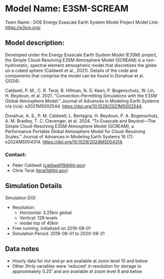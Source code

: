 
# Model Name: E3SM-SCREAM
Team Name : DOE Energy Exascale Earth System Model Project
Model Link: https://e3sm.org/


## Model description: 
Developed under the Energy Exascale Earth System Model (E3SM) project, the Simple Cloud-Resolving E3SM Atmosphere Model (SCREAM) is a non-hydrostatic, spectral element atmospheric model that discretizes the globe on a cubed sphere (Caldwell et al., 2021). Details of the code and components that comprise the model can be found in Donahue et al. (2024).

Caldwell, P. M., C. R. Terai, B. Hillman, N. D. Keen, P. Bogenschutz, W. Lin, H. Beydoun, et al. 2021. “Convection-Permitting Simulations with the E3SM Global Atmosphere Model.” Journal of Advances in Modeling Earth Systems n/a (n/a): e2021MS002544. https://doi.org/10.1029/2021MS002544.

Donahue, A. S., P. M. Caldwell, L. Bertagna, H. Beydoun, P. A. Bogenschutz, A. M. Bradley, T. C. Clevenger, et al. 2024. “To Exascale and Beyond—The Simple Cloud-Resolving E3SM Atmosphere Model (SCREAM), a Performance Portable Global Atmosphere Model for Cloud-Resolving Scales.” Journal of Advances in Modeling Earth Systems 16 (7): e2024MS004314. https://doi.org/10.1029/2024MS004314.

### Contact:
- Peter Caldwell (caldwell19@llnl.gov)
- Chris Terai (terai1@llnl.gov)

## Simulation Details

Simulation DOI: 

- Resolution: 
    - Horizontal: 3.25km global
    - Vertical: 128 levels 
    - model top of 40km
- Free running, initialized on 2019-08-01
- Simulation Period: 2019-08-01 to 2020-08-31

## Data notes

- Hourly data for rlut and pr are available at zoom level 10 and below
- Other 3hrly variables were 'reduced' in resolution for storage to approximately 0.25˚ and are available at zoom level 8 and below
